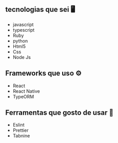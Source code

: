 ## tecnologias que sei 🖥️
* javascript
* typescript
* Ruby 
* python
* Html5
* Css
* Node Js
## Frameworks que uso ⚙️
* React
* React Native
* TypeORM
## Ferramentas que gosto de usar 🧰
* Eslint
* Prettier
* Tabnine
